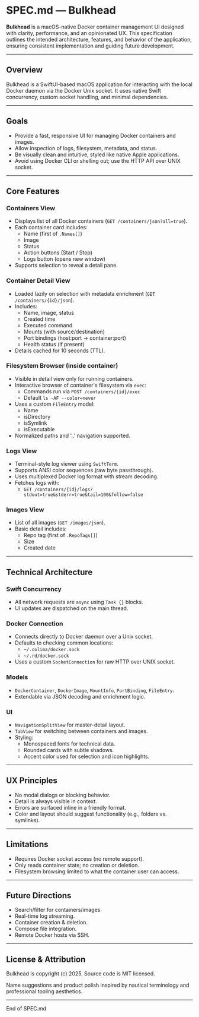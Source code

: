 # SPEC.md — Bulkhead

**Bulkhead** is a macOS-native Docker container management UI designed with clarity, performance, and an opinionated UX. This specification outlines the intended architecture, features, and behavior of the application, ensuring consistent implementation and guiding future development.

---

## Overview

Bulkhead is a SwiftUI-based macOS application for interacting with the local Docker daemon via the Docker Unix socket. It uses native Swift concurrency, custom socket handling, and minimal dependencies.

---

## Goals

- Provide a fast, responsive UI for managing Docker containers and images.
- Allow inspection of logs, filesystem, metadata, and status.
- Be visually clean and intuitive, styled like native Apple applications.
- Avoid using Docker CLI or shelling out; use the HTTP API over UNIX socket.

---

## Core Features

### Containers View
- Displays list of all Docker containers (`GET /containers/json?all=true`).
- Each container card includes:
  - Name (first of `.Names[]`)
  - Image
  - Status
  - Action buttons (Start / Stop)
  - Logs button (opens new window)
- Supports selection to reveal a detail pane.

### Container Detail View
- Loaded lazily on selection with metadata enrichment (`GET /containers/{id}/json`).
- Includes:
  - Name, image, status
  - Created time
  - Executed command
  - Mounts (with source/destination)
  - Port bindings (host:port -> container:port)
  - Health status (if present)
- Details cached for 10 seconds (TTL).

### Filesystem Browser (inside container)
- Visible in detail view only for running containers.
- Interactive browser of container's filesystem via `exec`:
  - Commands run via `POST /containers/{id}/exec`
  - Default `ls -AF --color=never`
- Uses a custom `FileEntry` model:
  - Name
  - isDirectory
  - isSymlink
  - isExecutable
- Normalized paths and '..' navigation supported.

### Logs View
- Terminal-style log viewer using `SwiftTerm`.
- Supports ANSI color sequences (raw byte passthrough).
- Uses multiplexed Docker log format with stream decoding.
- Fetches logs with:
  - `GET /containers/{id}/logs?stdout=true&stderr=true&tail=100&follow=false`

### Images View
- List of all images (`GET /images/json`).
- Basic detail includes:
  - Repo tag (first of `.RepoTags[]`)
  - Size
  - Created date

---

## Technical Architecture

### Swift Concurrency
- All network requests are `async` using `Task {}` blocks.
- UI updates are dispatched on the main thread.

### Docker Connection
- Connects directly to Docker daemon over a Unix socket.
- Defaults to checking common locations:
  - `~/.colima/docker.sock`
  - `~/.rd/docker.sock`
- Uses a custom `SocketConnection` for raw HTTP over UNIX socket.

### Models
- `DockerContainer`, `DockerImage`, `MountInfo`, `PortBinding`, `FileEntry`.
- Extendable via JSON decoding and enrichment logic.

### UI
- `NavigationSplitView` for master-detail layout.
- `TabView` for switching between containers and images.
- Styling:
  - Monospaced fonts for technical data.
  - Rounded cards with subtle shadows.
  - Accent color used for selection and icon highlights.

---

## UX Principles

- No modal dialogs or blocking behavior.
- Detail is always visible in context.
- Errors are surfaced inline in a friendly format.
- Color and layout should suggest functionality (e.g., folders vs. symlinks).

---

## Limitations

- Requires Docker socket access (no remote support).
- Only reads container state; no creation or deletion.
- Filesystem browsing limited to what the container user can access.

---

## Future Directions

- Search/filter for containers/images.
- Real-time log streaming.
- Container creation & deletion.
- Compose file integration.
- Remote Docker hosts via SSH.

---

## License & Attribution

Bulkhead is copyright (c) 2025. Source code is MIT licensed.

Name suggestions and product polish inspired by nautical terminology and professional tooling aesthetics.

---

End of SPEC.md

